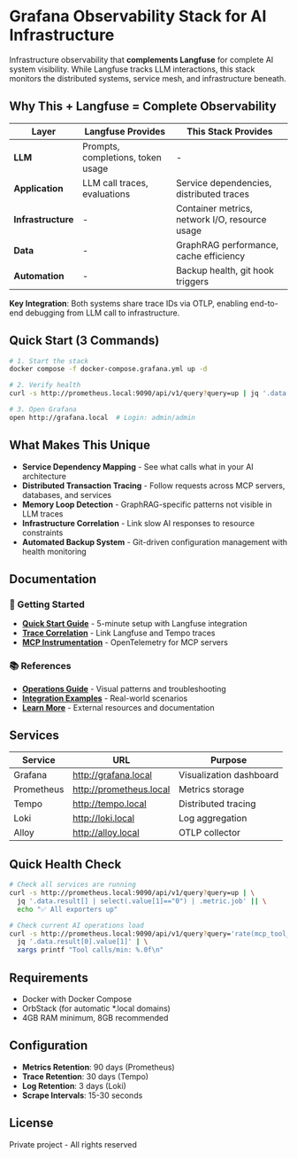 # Grafana Observability Stack for AI Infrastructure

Infrastructure observability that **complements Langfuse** for complete AI system visibility. While Langfuse tracks LLM interactions, this stack monitors the distributed systems, service mesh, and infrastructure beneath.

## Why This + Langfuse = Complete Observability

| Layer | Langfuse Provides | This Stack Provides |
|-------|------------------|-------------------|
| **LLM** | Prompts, completions, token usage | - |
| **Application** | LLM call traces, evaluations | Service dependencies, distributed traces |
| **Infrastructure** | - | Container metrics, network I/O, resource usage |
| **Data** | - | GraphRAG performance, cache efficiency |
| **Automation** | - | Backup health, git hook triggers |

**Key Integration**: Both systems share trace IDs via OTLP, enabling end-to-end debugging from LLM call to infrastructure.

## Quick Start (3 Commands)

```bash
# 1. Start the stack
docker compose -f docker-compose.grafana.yml up -d

# 2. Verify health
curl -s http://prometheus.local:9090/api/v1/query?query=up | jq '.data.result[].metric.job'

# 3. Open Grafana
open http://grafana.local  # Login: admin/admin
```

## What Makes This Unique

- **Service Dependency Mapping** - See what calls what in your AI architecture
- **Distributed Transaction Tracing** - Follow requests across MCP servers, databases, and services  
- **Memory Loop Detection** - GraphRAG-specific patterns not visible in LLM traces
- **Infrastructure Correlation** - Link slow AI responses to resource constraints
- **Automated Backup System** - Git-driven configuration management with health monitoring

## Documentation

### 🚀 Getting Started
- **[Quick Start Guide](docs/QUICK-START-COMPLEMENT.md)** - 5-minute setup with Langfuse integration
- **[Trace Correlation](docs/dev/TRACE-CORRELATION-GUIDE.md)** - Link Langfuse and Tempo traces
- **[MCP Instrumentation](docs/dev/MCP-INSTRUMENTATION.md)** - OpenTelemetry for MCP servers

### 📚 References  
- **[Operations Guide](docs/user/OPERATIONS.md)** - Visual patterns and troubleshooting
- **[Integration Examples](docs/INTEGRATION-EXAMPLES.md)** - Real-world scenarios
- **[Learn More](docs/LEARN-MORE.md)** - External resources and documentation

## Services

| Service | URL | Purpose |
|---------|-----|---------|
| Grafana | http://grafana.local | Visualization dashboard |
| Prometheus | http://prometheus.local | Metrics storage |
| Tempo | http://tempo.local | Distributed tracing |
| Loki | http://loki.local | Log aggregation |
| Alloy | http://alloy.local | OTLP collector |

## Quick Health Check

```bash
# Check all services are running
curl -s http://prometheus.local:9090/api/v1/query?query=up | \
  jq '.data.result[] | select(.value[1]=="0") | .metric.job' || \
  echo "✅ All exporters up"

# Check current AI operations load
curl -s http://prometheus.local:9090/api/v1/query?query='rate(mcp_tool_invocations_total[1m])' | \
  jq '.data.result[0].value[1]' | \
  xargs printf "Tool calls/min: %.0f\n"
```

## Requirements

- Docker with Docker Compose
- OrbStack (for automatic *.local domains)
- 4GB RAM minimum, 8GB recommended

## Configuration

- **Metrics Retention**: 90 days (Prometheus)
- **Trace Retention**: 30 days (Tempo)
- **Log Retention**: 3 days (Loki)
- **Scrape Intervals**: 15-30 seconds

## License

Private project - All rights reserved
